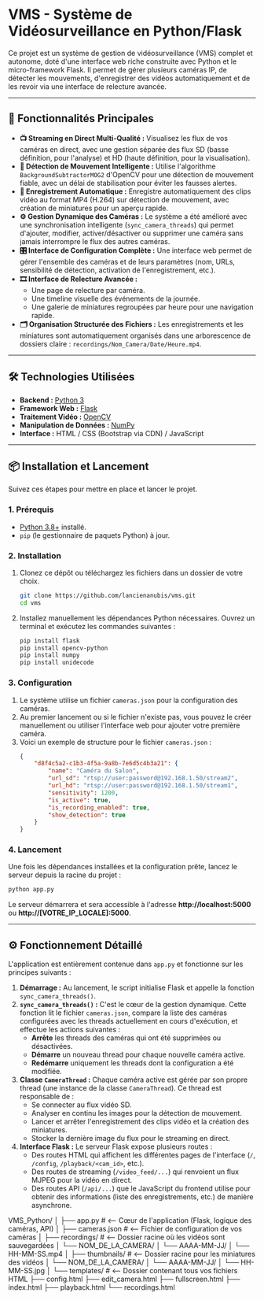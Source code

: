 # VMS - Système de Vidéosurveillance en Python/Flask

Ce projet est un système de gestion de vidéosurveillance (VMS) complet et autonome, doté d'une interface web riche construite avec Python et le micro-framework Flask. Il permet de gérer plusieurs caméras IP, de détecter les mouvements, d'enregistrer des vidéos automatiquement et de les revoir via une interface de relecture avancée.

---

## 🚀 Fonctionnalités Principales

*   **📺 Streaming en Direct Multi-Qualité :** Visualisez les flux de vos caméras en direct, avec une gestion séparée des flux SD (basse définition, pour l'analyse) et HD (haute définition, pour la visualisation).
*   **🧠 Détection de Mouvement Intelligente :** Utilise l'algorithme `BackgroundSubtractorMOG2` d'OpenCV pour une détection de mouvement fiable, avec un délai de stabilisation pour éviter les fausses alertes.
*   **💾 Enregistrement Automatique :** Enregistre automatiquement des clips vidéo au format MP4 (H.264) sur détection de mouvement, avec création de miniatures pour un aperçu rapide.
*   **⚙️ Gestion Dynamique des Caméras :** Le système a été amélioré avec une synchronisation intelligente (`sync_camera_threads`) qui permet d'ajouter, modifier, activer/désactiver ou supprimer une caméra sans jamais interrompre le flux des autres caméras.
*   **🎛️ Interface de Configuration Complète :** Une interface web permet de gérer l'ensemble des caméras et de leurs paramètres (nom, URLs, sensibilité de détection, activation de l'enregistrement, etc.).
*   **🎞️ Interface de Relecture Avancée :**
    *   Une page de relecture par caméra.
    *   Une timeline visuelle des événements de la journée.
    *   Une galerie de miniatures regroupées par heure pour une navigation rapide.
*   **🗂️ Organisation Structurée des Fichiers :** Les enregistrements et les miniatures sont automatiquement organisés dans une arborescence de dossiers claire : `recordings/Nom_Camera/Date/Heure.mp4`.

---

## 🛠️ Technologies Utilisées

*   **Backend :** [Python 3](https://www.python.org/)
*   **Framework Web :** [Flask](https://flask.palletsprojects.com/)
*   **Traitement Vidéo :** [OpenCV](https://opencv.org/)
*   **Manipulation de Données :** [NumPy](https://numpy.org/)
*   **Interface :** HTML / CSS (Bootstrap via CDN) / JavaScript

---

## 📦 Installation et Lancement

Suivez ces étapes pour mettre en place et lancer le projet.

### 1. Prérequis

*   [Python 3.8+](https://www.python.org/downloads/) installé.
*   `pip` (le gestionnaire de paquets Python) à jour.

### 2. Installation

1.  Clonez ce dépôt ou téléchargez les fichiers dans un dossier de votre choix.
    ```bash
    git clone https://github.com/lancienanubis/vms.git
    cd vms
    ```
2.  Installez manuellement les dépendances Python nécessaires. Ouvrez un terminal et exécutez les commandes suivantes :
    ```bash
    pip install flask
    pip install opencv-python
    pip install numpy
    pip install unidecode
    ```

### 3. Configuration

1.  Le système utilise un fichier `cameras.json` pour la configuration des caméras.
2.  Au premier lancement ou si le fichier n'existe pas, vous pouvez le créer manuellement ou utiliser l'interface web pour ajouter votre première caméra.
3.  Voici un exemple de structure pour le fichier `cameras.json` :
    ```json
    {
        "d8f4c5a2-c1b3-4f5a-9a8b-7e6d5c4b3a21": {
            "name": "Caméra du Salon",
            "url_sd": "rtsp://user:password@192.168.1.50/stream2",
            "url_hd": "rtsp://user:password@192.168.1.50/stream1",
            "sensitivity": 1200,
            "is_active": true,
            "is_recording_enabled": true,
            "show_detection": true
        }
    }
    ```

### 4. Lancement

Une fois les dépendances installées et la configuration prête, lancez le serveur depuis la racine du projet :
```bash
python app.py
```
Le serveur démarrera et sera accessible à l'adresse **http://localhost:5000** ou **http://[VOTRE_IP_LOCALE]:5000**.

---

## ⚙️ Fonctionnement Détaillé

L'application est entièrement contenue dans `app.py` et fonctionne sur les principes suivants :

1.  **Démarrage :** Au lancement, le script initialise Flask et appelle la fonction `sync_camera_threads()`.
2.  **`sync_camera_threads()` :** C'est le cœur de la gestion dynamique. Cette fonction lit le fichier `cameras.json`, compare la liste des caméras configurées avec les threads actuellement en cours d'exécution, et effectue les actions suivantes :
    *   **Arrête** les threads des caméras qui ont été supprimées ou désactivées.
    *   **Démarre** un nouveau thread pour chaque nouvelle caméra active.
    *   **Redémarre** uniquement les threads dont la configuration a été modifiée.
3.  **Classe `CameraThread` :** Chaque caméra active est gérée par son propre thread (une instance de la classe `CameraThread`). Ce thread est responsable de :
    *   Se connecter au flux vidéo SD.
    *   Analyser en continu les images pour la détection de mouvement.
    *   Lancer et arrêter l'enregistrement des clips vidéo et la création des miniatures.
    *   Stocker la dernière image du flux pour le streaming en direct.
4.  **Interface Flask :** Le serveur Flask expose plusieurs routes :
    *   Des routes HTML qui affichent les différentes pages de l'interface (`/`, `/config`, `/playback/<cam_id>`, etc.).
    *   Des routes de streaming (`/video_feed/...`) qui renvoient un flux MJPEG pour la vidéo en direct.
    *   Des routes API (`/api/...`) que le JavaScript du frontend utilise pour obtenir des informations (liste des enregistrements, etc.) de manière asynchrone.




VMS_Python/
│
├── app.py              # <-- Cœur de l'application (Flask, logique des caméras, API)
│
├── cameras.json        # <-- Fichier de configuration de vos caméras
│
├── recordings/         # <-- Dossier racine où les vidéos sont sauvegardées
│   └── NOM_DE_LA_CAMERA/
│       └── AAAA-MM-JJ/
│           └── HH-MM-SS.mp4
│
├── thumbnails/         # <-- Dossier racine pour les miniatures des vidéos
│   └── NOM_DE_LA_CAMERA/
│       └── AAAA-MM-JJ/
│           └── HH-MM-SS.jpg
│
└── templates/          # <-- Dossier contenant tous vos fichiers HTML
    ├── config.html
    ├── edit_camera.html
    ├── fullscreen.html
    ├── index.html
    ├── playback.html
    └── recordings.html
